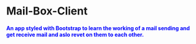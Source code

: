 ﻿# Mail-Box-Client

<h4 style = 'color:blue';>An app styled with Bootstrap to learn the working of a mail sending and get receive mail and aslo revet on them to each other.</h4> 
